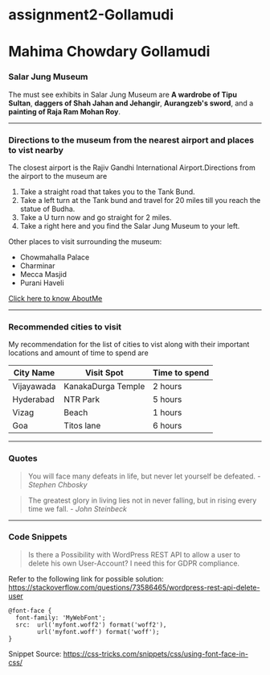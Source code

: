# assignment2-Gollamudi
# Mahima Chowdary Gollamudi
### Salar Jung Museum

The must see exhibits in Salar Jung Museum are **A wardrobe of Tipu Sultan**, **daggers of Shah Jahan and Jehangir**, **Aurangzeb's sword**, and a **painting of Raja Ram Mohan Roy**.

---------------------------------------------------

### Directions to the museum from the nearest airport and places to vist nearby

The closest airport is the Rajiv Gandhi International Airport.Directions from the airport to the museum are
1. Take a straight road that takes you to the Tank Bund.
2. Take a left turn at the Tank bund and travel for 20 miles till you reach the statue of Budha.
3. Take a U turn now and go straight for 2 miles.
4. Take a right here and you find the Salar Jung Museum to your left.

Other places to visit surrounding the museum:
* Chowmahalla Palace
* Charminar
* Mecca Masjid
* Purani Haveli

[Click here to know AboutMe](./AboutMe.md)

----------------------------------------------------------------

### Recommended cities to visit

My recommendation for the list of cities to vist along with their important locations and amount of time to spend are

| City Name    | Visit Spot                  | Time to spend   |
| ------------ | --------------------------- | --------------- |
| Vijayawada   | KanakaDurga Temple          | 2 hours         |
| Hyderabad    | NTR Park                    | 5 hours         |
| Vizag        | Beach                       | 1 hours         |
| Goa          | Titos lane                  | 6 hours         |

-------------------------------------------------------------------

### Quotes

> You will face many defeats in life, but never let yourself be defeated. - *Stephen Chbosky*

> The greatest glory in living lies not in never falling, but in rising every time we fall.  - *John Steinbeck*

---------------------------------------------------------------------

### Code Snippets

> Is there a Possibility with WordPress REST API to allow a user to delete his own User-Account? I need this for GDPR compliance.

Refer to the following link for possible solution: <https://stackoverflow.com/questions/73586465/wordpress-rest-api-delete-user>

```
@font-face {
  font-family: 'MyWebFont';
  src:  url('myfont.woff2') format('woff2'),
        url('myfont.woff') format('woff');
}
```

Snippet Source: <https://css-tricks.com/snippets/css/using-font-face-in-css/>